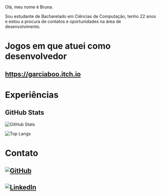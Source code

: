 <p>Olá, meu nome é Bruna.</p>
<p>Sou estudante de Bacharelado em Ciências de Computação, tenho 22 anos e estou a procura de contatos e oportunidades na área de desenvolvimento.</p>

# Jogos em que atuei como desenvolvedor
## https://garciaboo.itch.io


# Experiências

## GitHub Stats
![GitHub Stats](https://github-readme-stats.vercel.app/api?username=GarciaBoo&theme=transparent&bg_color=000&border_color=30A3DC&show_icons=true&icon_color=30A3DC&title_color=E94D5F&text_color=FFF)

![Top Langs](https://github-readme-stats-git-masterrstaa-rickstaa.vercel.app/api/top-langs/?username=GarciaBoo&layout=compact&bg_color=000&border_color=30A3DC&title_color=E94D5F&text_color=FFF)

# Contato
## [![GitHub](https://img.shields.io/badge/GitHub-ec63a1?style=for-the-badge&logo=github&logoColor=000)](https://github.com/GarciaBoo)

## [![LinkedIn](https://img.shields.io/badge/LinkedIn-000?style=for-the-badge&logo=linkedin&logoColor=0E76A8)](https://www.linkedin.com/in/bruna-garcia-951a00180)
